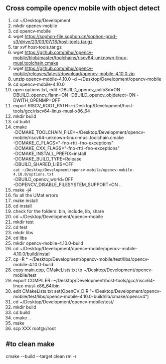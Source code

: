 ## Cross compile opencv mobile with object detect

1. cd ~/Desktop/Development
2. mkdir opencv-mobile
3. cd opencv-mobile
4. wget https://sophon-file.sophon.cn/sophon-prod-s3/drive/23/03/07/16/host-tools.tar.gz
5. tar xvf host-tools.tar.gz
6. wget https://github.com/nihui/opencv-mobile/blob/master/toolchains/riscv64-unknown-linux-musl.toolchain.cmake
7. wget https://github.com/nihui/opencv-mobile/releases/latest/download/opencv-mobile-4.10.0.zip
8. unzip opencv-mobile-4.10.0 -d ~/Desktop/Development/opencv-mobile
9. cd opencv-mobile-4.10.0
10. open options.txt, edit
    -DBUILD_opencv_calib3d=ON
    -DBUILD_opencv_flann=ON
    -DBUILD_opencv_objdetect=ON
    -DWITH_OPENMP=OFF
11. export RISCV_ROOT_PATH=~/Desktop/Development/host-tools/gcc/riscv64-linux-musl-x86_64
12. mkdir build
13. cd build
14. cmake \
    -DCMAKE_TOOLCHAIN_FILE=~/Desktop/Development/opencv-mobile/riscv64-unknown-linux-musl.toolchain.cmake \
    -DCMAKE_C_FLAGS="-fno-rtti -fno-exceptions" \
    -DCMAKE_CXX_FLAGS="-fno-rtti -fno-exceptions" \
    -DCMAKE_INSTALL_PREFIX=install \
    -DCMAKE_BUILD_TYPE=Release \
    -DBUILD_SHARED_LIBS=OFF \
    `cat ~/Desktop/Development/opencv-mobile/opencv-mobile-4.10.0/options.txt` \
    -DBUILD_opencv_world=OFF \
    -DOPENCV_DISABLE_FILESYSTEM_SUPPORT=ON ..
15. make -j4
16. fix all the UMat errors
17. make install
18. cd install
19. check for the folders: bin, include, lib, share
20. cd ~/Desktop/Development/opencv-mobile
21. mkdir test
22. cd test
23. mkdir libs
24. cd libs
25. mkdir opencv-mobile-4.10.0-build
26. cd ~/Desktop/Development/opencv-mobile/opencv-mobile-4.10.0/build/install
27. cp -R \* ~/Desktop/Development/opencv-mobile/test/libs/opencv-mobile-4.10.0-build
28. copy main.cpp, CMakeLists.txt to ~/Desktop/Development/opencv-mobile/test
29. export COMPILER=~/Desktop/Development/host-tools/gcc/riscv64-linux-musl-x86_64/bin
30. edit CMakeLists.txt set(OpenCV_DIR "~/Desktop/Development/opencv-mobile/test/libs/opencv-mobile-4.10.0-build/lib/cmake/opencv4")
31. cd ~/Desktop/Development/opencv-mobile/test/
32. mkdir build
33. cd build
34. cmake ..
35. make
36. scp XXX root@<nano ip address>:/root

## #to clean make

cmake --build <build-dir> --target clean
rm -r <build dir>
